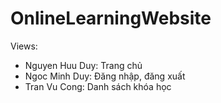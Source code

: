 # OnlineLearningWebsite
Views:
- Nguyen Huu Duy: Trang chủ
- Ngoc Minh Duy: Đăng nhập, đăng xuất
- Tran Vu Cong: Danh sách khóa học
